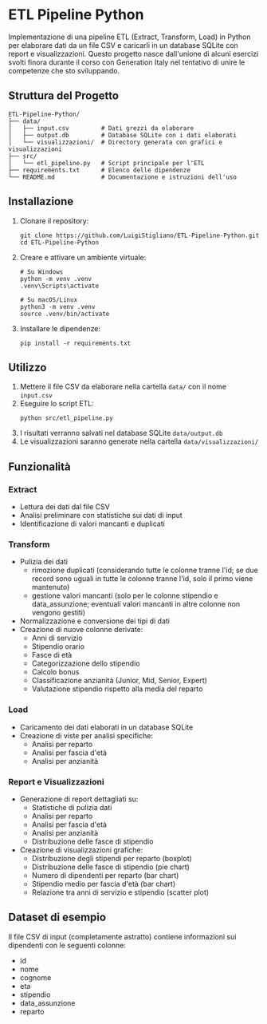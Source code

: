 # ETL Pipeline Python

Implementazione di una pipeline ETL (Extract, Transform, Load) in Python per elaborare dati da un file CSV e caricarli in un database SQLite con report e visualizzazioni.
Questo progetto nasce dall'unione di alcuni esercizi svolti finora durante il corso con Generation Italy nel tentativo di unire le competenze che sto sviluppando.

## Struttura del Progetto

```
ETL-Pipeline-Python/
├── data/
│   ├── input.csv         # Dati grezzi da elaborare
│   ├── output.db         # Database SQLite con i dati elaborati
│   └── visualizzazioni/  # Directory generata con grafici e visualizzazioni
├── src/
│   └── etl_pipeline.py   # Script principale per l'ETL
├── requirements.txt      # Elenco delle dipendenze
└── README.md             # Documentazione e istruzioni dell'uso
```

## Installazione

1. Clonare il repository:
   ```
   git clone https://github.com/LuigiStigliano/ETL-Pipeline-Python.git
   cd ETL-Pipeline-Python
   ```

2. Creare e attivare un ambiente virtuale:
   ```
   # Su Windows
   python -m venv .venv
   .venv\Scripts\activate
   
   # Su macOS/Linux
   python3 -m venv .venv
   source .venv/bin/activate
   ```

3. Installare le dipendenze:
   ```
   pip install -r requirements.txt
   ```

## Utilizzo

1. Mettere il file CSV da elaborare nella cartella `data/` con il nome `input.csv`
2. Eseguire lo script ETL:
   ```
   python src/etl_pipeline.py
   ```
3. I risultati verranno salvati nel database SQLite `data/output.db`
4. Le visualizzazioni saranno generate nella cartella `data/visualizzazioni/`

## Funzionalità

### Extract
- Lettura dei dati dal file CSV
- Analisi preliminare con statistiche sui dati di input
- Identificazione di valori mancanti e duplicati

### Transform
- Pulizia dei dati
  - rimozione duplicati (considerando tutte le colonne tranne l'id; se due record sono uguali in tutte le colonne tranne l'id, solo il primo viene mantenuto)
  - gestione valori mancanti (solo per le colonne stipendio e data_assunzione; eventuali valori mancanti in altre colonne non vengono gestiti)
- Normalizzazione e conversione dei tipi di dati
- Creazione di nuove colonne derivate:
  - Anni di servizio
  - Stipendio orario
  - Fasce di età
  - Categorizzazione dello stipendio
  - Calcolo bonus
  - Classificazione anzianità (Junior, Mid, Senior, Expert)
  - Valutazione stipendio rispetto alla media del reparto

### Load
- Caricamento dei dati elaborati in un database SQLite
- Creazione di viste per analisi specifiche:
  - Analisi per reparto
  - Analisi per fascia d'età
  - Analisi per anzianità

### Report e Visualizzazioni
- Generazione di report dettagliati su:
  - Statistiche di pulizia dati
  - Analisi per reparto
  - Analisi per fascia d'età
  - Analisi per anzianità
  - Distribuzione delle fasce di stipendio
- Creazione di visualizzazioni grafiche:
  - Distribuzione degli stipendi per reparto (boxplot)
  - Distribuzione delle fasce di stipendio (pie chart)
  - Numero di dipendenti per reparto (bar chart)
  - Stipendio medio per fascia d'età (bar chart)
  - Relazione tra anni di servizio e stipendio (scatter plot)

## Dataset di esempio
Il file CSV di input (completamente astratto) contiene informazioni sui dipendenti con le seguenti colonne:
- id
- nome
- cognome
- eta
- stipendio
- data_assunzione
- reparto